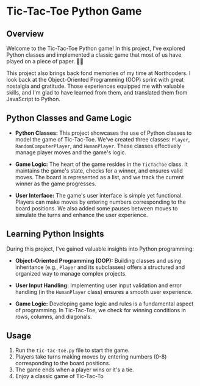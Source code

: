 # Tic-Tac-Toe Python Game

## Overview

Welcome to the Tic-Tac-Toe Python game! In this project, I've explored Python classes and implemented a classic game that most of us have played on a piece of paper. 🚀🐍

This project also brings back fond memories of my time at Northcoders. I look back at the Object-Oriented Programming (OOP) sprint with great nostalgia and gratitude. Those experiences equipped me with valuable skills, and I'm glad to have learned from them, and translated them from JavaScript to Python.

## Python Classes and Game Logic

- **Python Classes:** This project showcases the use of Python classes to model the game of Tic-Tac-Toe. We've created three classes: `Player`, `RandomComputerPlayer`, and `HumanPlayer`. These classes effectively manage player moves and the game's logic.

- **Game Logic:** The heart of the game resides in the `TicTacToe` class. It maintains the game's state, checks for a winner, and ensures valid moves. The board is represented as a list, and we track the current winner as the game progresses.

- **User Interface:** The game's user interface is simple yet functional. Players can make moves by entering numbers corresponding to the board positions. We also added some pauses between moves to simulate the turns and enhance the user experience.

## Learning Python Insights

During this project, I've gained valuable insights into Python programming:

- **Object-Oriented Programming (OOP):** Building classes and using inheritance (e.g., `Player` and its subclasses) offers a structured and organized way to manage complex projects.

- **User Input Handling:** Implementing user input validation and error handling (in the `HumanPlayer` class) ensures a smooth user experience.

- **Game Logic:** Developing game logic and rules is a fundamental aspect of programming. In Tic-Tac-Toe, we check for winning conditions in rows, columns, and diagonals.

## Usage

1. Run the `tic-tac-toe.py` file to start the game.
2. Players take turns making moves by entering numbers (0-8) corresponding to the board positions.
3. The game ends when a player wins or it's a tie.
4. Enjoy a classic game of Tic-Tac-To
